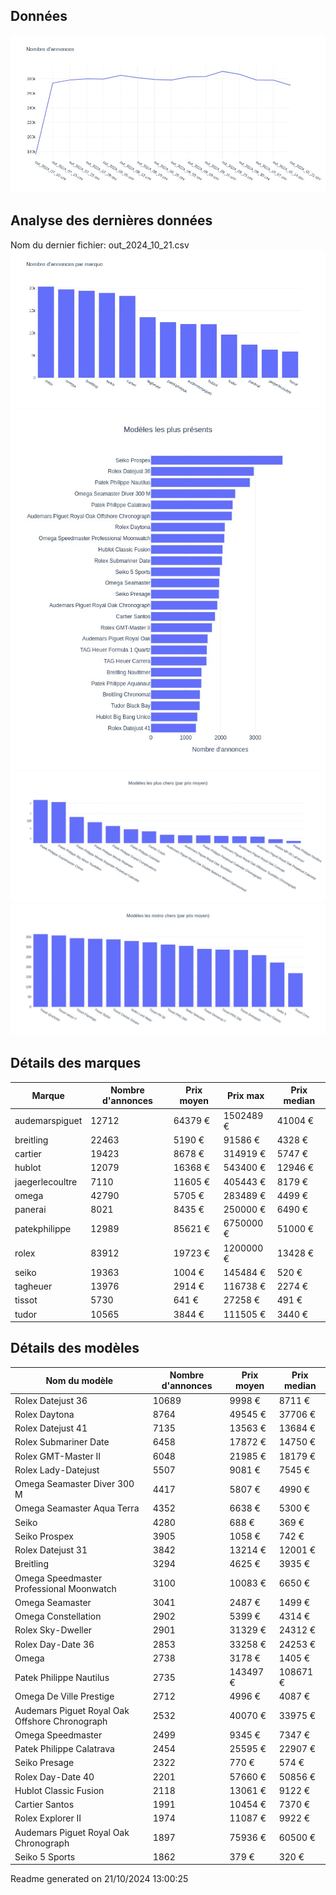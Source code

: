 
## Données
![image](./out/count_per_day.jpeg)

## Analyse des dernières données
Nom du dernier fichier: out_2024_10_21.csv
![image](./out/count_per_brand.jpeg)
![image](./out/count_per_name.jpeg)
![image](./out/avg_price_per_name_desc.jpeg)
![image](./out/avg_price_per_name_asc.jpeg)

## Détails des marques
|Marque|Nombre d'annonces|Prix moyen|Prix max|Prix median|
|------|-----------------|----------|--------|-----------|
|audemarspiguet|12712|64379 €|1502489 €|41004 €| 
|breitling|22463|5190 €|91586 €|4328 €| 
|cartier|19423|8678 €|314919 €|5747 €| 
|hublot|12079|16368 €|543400 €|12946 €| 
|jaegerlecoultre|7110|11605 €|405443 €|8179 €| 
|omega|42790|5705 €|283489 €|4499 €| 
|panerai|8021|8435 €|250000 €|6490 €| 
|patekphilippe|12989|85621 €|6750000 €|51000 €| 
|rolex|83912|19723 €|1200000 €|13428 €| 
|seiko|19363|1004 €|145484 €|520 €| 
|tagheuer|13976|2914 €|116738 €|2274 €| 
|tissot|5730|641 €|27258 €|491 €| 
|tudor|10565|3844 €|111505 €|3440 €| 

## Détails des modèles
Nom du modèle|Nombre d'annonces|Prix moyen|Prix median|
|-------------|-----------------|----------|-----------|
|               Rolex Datejust 36|10689|9998 €|8711 €| 
|               Rolex Daytona|8764|49545 €|37706 €| 
|               Rolex Datejust 41|7135|13563 €|13684 €| 
|               Rolex Submariner Date|6458|17872 €|14750 €| 
|               Rolex GMT-Master II|6048|21985 €|18179 €| 
|               Rolex Lady-Datejust|5507|9081 €|7545 €| 
|               Omega Seamaster Diver 300 M|4417|5807 €|4990 €| 
|               Omega Seamaster Aqua Terra|4352|6638 €|5300 €| 
|               Seiko|4280|688 €|369 €| 
|               Seiko Prospex|3905|1058 €|742 €| 
|               Rolex Datejust 31|3842|13214 €|12001 €| 
|               Breitling|3294|4625 €|3935 €| 
|               Omega Speedmaster Professional Moonwatch|3100|10083 €|6650 €| 
|               Omega Seamaster|3041|2487 €|1499 €| 
|               Omega Constellation|2902|5399 €|4314 €| 
|               Rolex Sky-Dweller|2901|31329 €|24312 €| 
|               Rolex Day-Date 36|2853|33258 €|24253 €| 
|               Omega|2738|3178 €|1405 €| 
|               Patek Philippe Nautilus|2735|143497 €|108671 €| 
|               Omega De Ville Prestige|2712|4996 €|4087 €| 
|               Audemars Piguet Royal Oak Offshore Chronograph|2532|40070 €|33975 €| 
|               Omega Speedmaster|2499|9345 €|7347 €| 
|               Patek Philippe Calatrava|2454|25595 €|22907 €| 
|               Seiko Presage|2322|770 €|574 €| 
|               Rolex Day-Date 40|2201|57660 €|50856 €| 
|               Hublot Classic Fusion|2118|13061 €|9122 €| 
|               Cartier Santos|1991|10454 €|7370 €| 
|               Rolex Explorer II|1974|11087 €|9922 €| 
|               Audemars Piguet Royal Oak Chronograph|1897|75936 €|60500 €| 
|               Seiko 5 Sports|1862|379 €|320 €| 


 Readme generated on 21/10/2024 13:00:25